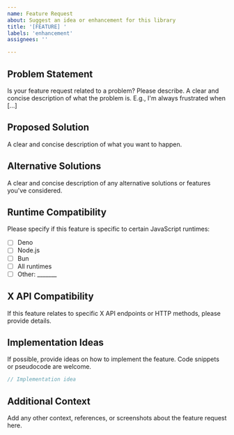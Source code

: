 ```yaml
---
name: Feature Request
about: Suggest an idea or enhancement for this library
title: '[FEATURE] '
labels: 'enhancement'
assignees: ''

---
```


## Problem Statement
Is your feature request related to a problem? Please describe.
A clear and concise description of what the problem is. E.g., I'm always frustrated when [...]

## Proposed Solution
A clear and concise description of what you want to happen.

## Alternative Solutions
A clear and concise description of any alternative solutions or features you've considered.

## Runtime Compatibility
Please specify if this feature is specific to certain JavaScript runtimes:
- [ ] Deno
- [ ] Node.js
- [ ] Bun
- [ ] All runtimes
- [ ] Other: _______

## X API Compatibility
If this feature relates to specific X API endpoints or HTTP methods, please provide details.

## Implementation Ideas
If possible, provide ideas on how to implement the feature. Code snippets or pseudocode are welcome.

```ts
// Implementation idea
```

## Additional Context
Add any other context, references, or screenshots about the feature request here.
